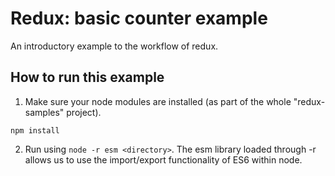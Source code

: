 # Redux: basic counter example
An introductory example to the workflow of redux.

## How to run this example
1. Make sure your node modules are installed (as part of the whole "redux-samples" project).
```
npm install
```
2. Run using `node -r esm <directory>`. The esm library loaded through -r allows us to use the import/export functionality of ES6 within node.
